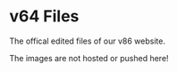 # v64 Files

The offical edited files of our v86 website.

The images are not hosted or pushed here!

